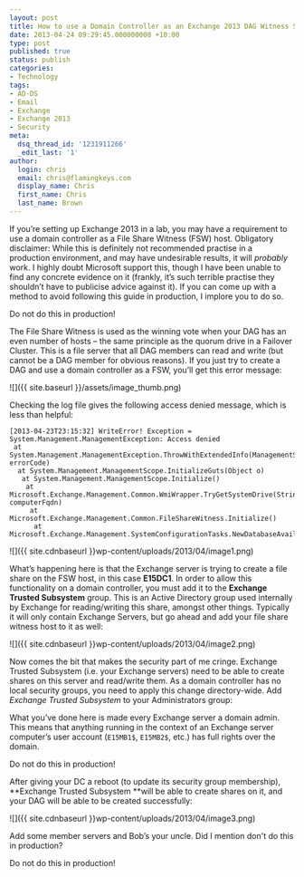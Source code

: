 ```yaml
---
layout: post
title: How to use a Domain Controller as an Exchange 2013 DAG Witness Server (Don’t)
date: 2013-04-24 09:29:45.000000000 +10:00
type: post
published: true
status: publish
categories:
- Technology
tags:
- AD-DS
- Email
- Exchange
- Exchange 2013
- Security
meta:
  dsq_thread_id: '1231911266'
  _edit_last: '1'
author:
  login: chris
  email: chris@flamingkeys.com
  display_name: Chris
  first_name: Chris
  last_name: Brown
---
```

If you’re setting up Exchange 2013 in a lab, you may have a requirement to use a domain controller as a File Share Witness (FSW) host. 
Obligatory disclaimer: While this is definitely not recommended practise in a production environment, and may have undesirable results, it will *probably* work. I highly doubt Microsoft support this, though I have been unable to find any concrete evidence on it (frankly, it’s such terrible practise they shouldn’t have to publicise advice against it). If you can come up with a method to avoid following this guide in production, I implore you to do so.

<aside class="aside-error">Do not do this in production!</aside>

The File Share Witness is used as the winning vote when your DAG has an even number of hosts – the same principle as the quorum drive in a Failover Cluster. This is a file server that all DAG members can read and write (but cannot be a DAG member for obvious reasons).
If you just try to create a DAG and use a domain controller as a FSW, you’ll get this error message:

![]({{ site.baseurl }}/assets/image_thumb.png)

Checking the log file gives the following access denied message, which is less than helpful:

    [2013-04-23T23:15:32] WriteError! Exception = System.Management.ManagementException: Access denied
     at System.Management.ManagementException.ThrowWithExtendedInfo(ManagementStatus errorCode)         
      at System.Management.ManagementScope.InitializeGuts(Object o)         
       at System.Management.ManagementScope.Initialize()         
        at Microsoft.Exchange.Management.Common.WmiWrapper.TryGetSystemDrive(String computerFqdn)         
         at Microsoft.Exchange.Management.Common.FileShareWitness.Initialize()         
          at Microsoft.Exchange.Management.SystemConfigurationTasks.NewDatabaseAvailabilityGroup.InternalValidate()

![]({{ site.cdnbaseurl }}wp-content/uploads/2013/04/image1.png)

What’s happening here is that the Exchange server is trying to create a file share on the FSW host, in this case **E15DC1**. In order to allow this functionality on a domain controller, you must add it to the **Exchange Trusted Subsystem** group. This is an Active Directory group used internally by Exchange for reading/writing this share, amongst other things. Typically it will only contain Exchange Servers, but go ahead and add your file share witness host to it as well:

![]({{ site.cdnbaseurl }}wp-content/uploads/2013/04/image2.png)

Now comes the bit that makes the security part of me cringe. Exchange Trusted Subsystem (i.e. your Exchange servers) need to be able to create shares on this server and read/write them. As a domain controller has no local security groups, you need to apply this change directory-wide. Add *Exchange Trusted Subsystem* to your Administrators group:

What you’ve done here is made every Exchange server a domain admin. This means that anything running in the context of an Exchange server computer’s user account (`E15MB1$`, `E15MB2$`, etc.) has full rights over the domain. 

<aside class="aside-error">Do not do this in production!</aside>

After giving your DC a reboot (to update its security group membership), **Exchange Trusted Subsystem **will be able to create shares on it, and your DAG will be able to be created successfully:

![]({{ site.cdnbaseurl }}wp-content/uploads/2013/04/image3.png)

Add some member servers and Bob’s your uncle. Did I mention don't do this in production?

<aside class="aside-error">Do not do this in production!</aside>
